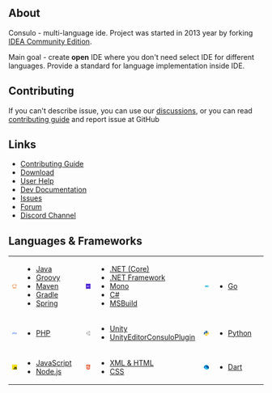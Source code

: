 ## About

Consulo - multi-language ide. Project was started in 2013 year by forking [IDEA Community Edition](https://github.com/JetBrains/intellij-community).

Main goal - create **open** IDE where you don't need select IDE for different languages. Provide a standard for language implementation inside IDE.

## Contributing

If you can't describe issue, you can use our [discussions](https://github.com/consulo/consulo/discussions), or you can read [contributing guide](https://github.com/consulo/consulo/blob/master/CONTRIBUTING.md)  and report issue at GitHub

## Links

* [Contributing Guide](https://github.com/consulo/consulo/blob/master/CONTRIBUTING.md)
* [Download](https://consulo.app)
* [User Help](https://consulo.help)
* [Dev Documentation](https://consulo.dev)
* [Issues](https://github.com/consulo/consulo/issues)
* [Forum](https://github.com/consulo/consulo/discussions)
* [Discord Channel](https://discord.gg/Ab3Ka5gTFv)

## Languages & Frameworks 

<table>
  <tr>
    <td width="90"><img src="https://raw.githubusercontent.com/consulo/.github/refs/heads/master/profile/java.svg"></td>
    <td width="225">
      <ul>
        <li><a href="https://github.com/consulo/consulo-java">Java</a></li>
        <li><a href="https://github.com/consulo/consulo-groovy">Groovy</a></li>
        <li><a href="https://github.com/consulo/consulo-maven">Maven</a></li>
        <li><a href="https://github.com/consulo/consulo-gradle">Gradle</a></li>
        <li><a href="https://github.com/consulo/consulo-spring">Spring</a></li>
      </ul>
    </td>    
    <td width="90"><img src="https://raw.githubusercontent.com/consulo/.github/refs/heads/master/profile/dotnet.svg"></td>
    <td width="225">
      <ul>
        <li><a href="https://github.com/consulo/consulo-dotnet">.NET (Core)</a></li>
        <li><a href="https://github.com/consulo/consulo-dotnet-microsoft">.NET Framework</a></li>
        <li><a href="https://github.com/consulo/consulo-dotnet-microsoft">Mono</a></li>
        <li><a href="https://github.com/consulo/consulo-csharp">C#</a></li>
        <li><a href="https://github.com/consulo/consulo-msbuild">MSBuild</a></li>
      </ul>
    </td>
    <td width="90"><img src="https://raw.githubusercontent.com/consulo/.github/refs/heads/master/profile/go.svg"></td>
    <td width="225">
      <ul>
        <li> <a href="https://github.com/consulo/consulo-google-go">Go</a></li>
      </ul>     
    </td>  
  </tr>
  <tr>
    <td width="90"><img src="https://raw.githubusercontent.com/consulo/.github/refs/heads/master/profile/php2.svg"></td>
    <td width="225">
      <ul>
        <li><a href="https://github.com/consulo/consulo-php">PHP</a></li>
      </ul>
    </td>    
    <td width="90"><img src="https://raw.githubusercontent.com/consulo/.github/refs/heads/master/profile/unity.svg"></td>
    <td width="225">
      <ul>
        <li><a href="https://github.com/consulo/consulo-unity3d">Unity</a></li>
        <li><a href="https://github.com/consulo/UnityEditorConsuloPlugin">UnityEditorConsuloPlugin</a></li>
      </ul>
    </td>
    <td width="90"><img src="https://raw.githubusercontent.com/consulo/.github/refs/heads/master/profile/python.svg"></td>
    <td width="225">
      <ul>
        <li> <a href="https://github.com/consulo/consulo-python">Python</a></li>
      </ul>     
    </td>  
  </tr>
  <tr>
    <td width="90"><img src="https://raw.githubusercontent.com/consulo/.github/refs/heads/master/profile/js.svg"></td>
    <td width="225">
      <ul>
        <li><a href="https://github.com/consulo/consulo-javascript">JavaScript</a></li>
        <li><a href="https://github.com/consulo/consulo-nodejs">Node.js</a></li>
      </ul>
    </td>    
    <td width="90"><img src="https://raw.githubusercontent.com/consulo/.github/refs/heads/master/profile/html.svg"></td>
    <td width="225">
      <ul>
        <li><a href="https://github.com/consulo/consulo-xml">XML & HTML</a></li>
        <li><a href="https://github.com/consulo/consulo-css">CSS</a></li>
      </ul>
    </td>
    <td width="90"><img src="https://raw.githubusercontent.com/consulo/.github/refs/heads/master/profile/dart.svg"></td>
    <td width="225">
      <ul>
        <li> <a href="https://github.com/consulo/google-dart">Dart</a></li>
      </ul>     
    </td>  
  </tr>
</table>
